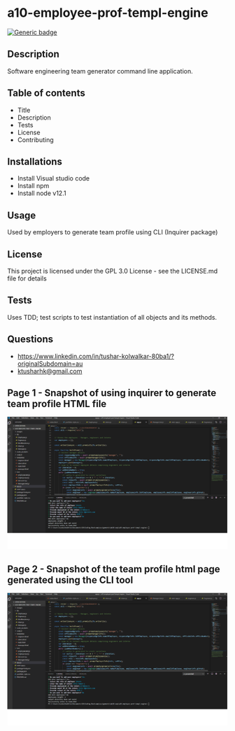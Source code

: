 # a10-employee-prof-templ-engine
  [![Generic badge](https://img.shields.io/badge/GoodReadme-Generator-green.svg)](https://github.com/tushark-bootcamp/a10-employee-prof-templ-engine)
  
  ## Description
  Software engineering team generator command line application.

  
  ## Table of contents
  * Title
  * Description
  * Tests
  * License
  * Contributing

  ## Installations
  * Install Visual studio code
  * Install npm
  * Install node v12.1

  ## Usage
  Used by employers to generate team profile using CLI (Inquirer package)

  ## License
  This project is licensed under the GPL 3.0 License - see the LICENSE.md file for details

  ## Tests
  Uses TDD; test scripts to test instantiation of all objects and its methods.

  ## Questions
  * https://www.linkedin.com/in/tushar-kolwalkar-80ba1/?originalSubdomain=au
  * ktusharhk@gmail.com
  
  ## Page 1 - Snapshot of using inquirer to generate team profile HTML file
![image](https://github.com/tushark-bootcamp/a10-employee-prof-templ-engine/blob/master/employee-profiles.png)

  ## Page 2 - Snapshot of the team profile html page generated using the CLI tool
![image](https://github.com/tushark-bootcamp/a10-employee-prof-templ-engine/blob/master/employee-profiles.png)
